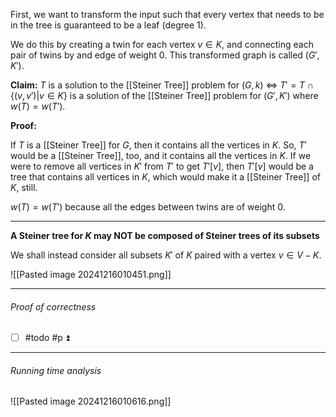
First, we want to transform the input such that every vertex that needs to be in the tree is guaranteed to be a leaf (degree $1$). 

We do this by creating a twin for each vertex $v \in K$, and connecting each pair of twins by and edge of weight $0$. This transformed graph is called $(G',K')$. 

**Claim:** $T$ is a solution to the [[Steiner Tree]] problem for $(G,k)$ $\iff$ $T' = T \cap \{ (v,v ') | v \in K \}$ is a solution of the [[Steiner Tree]] problem for $(G',K')$ where $w(T) = w(T')$. 

**Proof:**

If $T$ is a [[Steiner Tree]] for $G$, then it contains all the vertices in $K$. So, $T'$ would be a [[Steiner Tree]], too, and it contains all the vertices in $K$. If we were to remove all vertices in $K'$ from $T'$ to get $T'[v]$, then $T'[v]$ would be a tree that contains all vertices in $K$, which would make it a [[Steiner Tree]] of $K$, still.

$w(T) = w(T')$ because all the edges between twins are of weight $0$. 

---

**A Steiner tree for $K$ may NOT be composed of Steiner trees of its subsets**

We shall instead consider all subsets $K'$ of $K$ paired with a vertex $v \in V - K$. 

![[Pasted image 20241216010451.png]]


---

###### Proof of correctness

- [ ] #todo #p ⏫ 
----

###### Running time analysis 

![[Pasted image 20241216010616.png]]